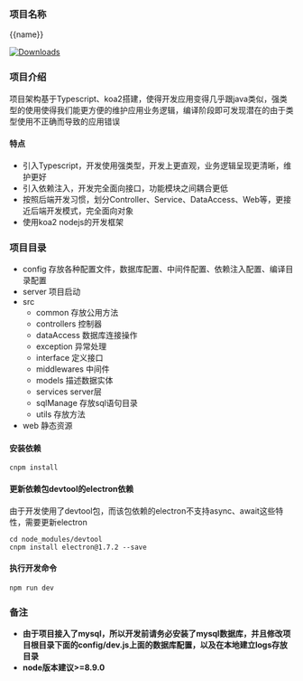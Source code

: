 ### 项目名称
{{name}}

[![Downloads][downloads-image]][downloads-url]

### 项目介绍

项目架构基于Typescript、koa2搭建，使得开发应用变得几乎跟java类似，强类型的使用使得我们能更方便的维护应用业务逻辑，编译阶段即可发现潜在的由于类型使用不正确而导致的应用错误

#### 特点

- 引入Typescript，开发使用强类型，开发上更直观，业务逻辑呈现更清晰，维护更好
- 引入依赖注入，开发完全面向接口，功能模块之间耦合更低
- 按照后端开发习惯，划分Controller、Service、DataAccess、Web等，更接近后端开发模式，完全面向对象
- 使用koa2 nodejs的开发框架

### 项目目录
- config 存放各种配置文件，数据库配置、中间件配置、依赖注入配置、编译目录配置
- server 项目启动
- src
    - common 存放公用方法
    - controllers 控制器
    - dataAccess 数据库连接操作
    - exception 异常处理
    - interface 定义接口
    - middlewares 中间件
    - models 描述数据实体
    - services server层
    - sqlManage 存放sql语句目录
    - utils 存放方法
- web 静态资源

#### 安装依赖

```
cnpm install
```

#### 更新依赖包devtool的electron依赖

由于开发使用了devtool包，而该包依赖的electron不支持async、await这些特性，需要更新electron

```
cd node_modules/devtool
cnpm install electron@1.7.2 --save
```

#### 执行开发命令

```
npm run dev
```

### 备注

- **由于项目接入了mysql，所以开发前请务必安装了mysql数据库，并且修改项目根目录下面的config/dev.js上面的数据库配置，以及在本地建立logs存放目录**
- **node版本建议>=8.9.0**

[downloads-image]: http://img.shields.io/npm/dm/co.svg?style=flat-square
[downloads-url]: https://github.com/liya3719/node-ts-service-template